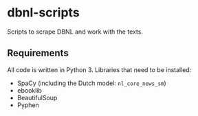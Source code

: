 # dbnl-scripts
Scripts to scrape DBNL and work with the texts.

## Requirements
All code is written in Python 3. Libraries that need to be installed:

* SpaCy (including the Dutch model: `nl_core_news_sm`)
* ebooklib
* BeautifulSoup
* Pyphen
